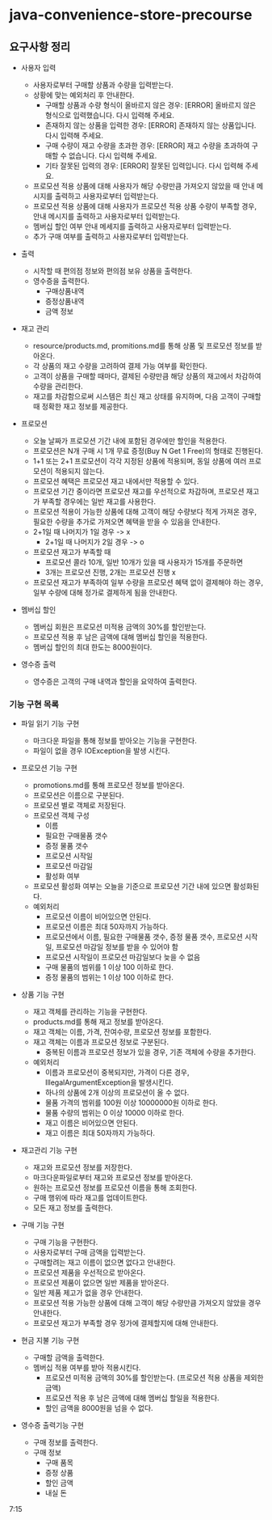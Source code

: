 # java-convenience-store-precourse


## 요구사항 정리

* 사용자 입력
  * 사용자로부터 구매할 상품과 수량을 입력받는다.
  * 상황에 맞는 예외처리 후 안내한다.
    * 구매할 상품과 수량 형식이 올바르지 않은 경우: [ERROR] 올바르지 않은 형식으로 입력했습니다. 다시 입력해 주세요.
    * 존재하지 않는 상품을 입력한 경우: [ERROR] 존재하지 않는 상품입니다. 다시 입력해 주세요.
    * 구매 수량이 재고 수량을 초과한 경우: [ERROR] 재고 수량을 초과하여 구매할 수 없습니다. 다시 입력해 주세요.
    * 기타 잘못된 입력의 경우: [ERROR] 잘못된 입력입니다. 다시 입력해 주세요.
  * 프로모션 적용 상품에 대해 사용자가 해당 수량만큼 가져오지 않았을 때 안내 메시지를 출력하고 사용자로부터 입력받는다.
  * 프로모션 적용 상품에 대해 사용자가 프로모션 적용 상품 수량이 부족할 경우, 안내 메시지를 출력하고 사용자로부터 입력받는다.
  * 멤버십 할인 여부 안내 메세지를 출력하고 사용자로부터 입력받는다.
  * 추가 구매 여부를 출력하고 사용자로부터 입력받는다.

* 출력
  * 시작할 때 편의점 정보와 편의점 보유 상품을 출력한다.
  * 영수증을 출력한다.
    * 구매상품내역
    * 증정상품내역
    * 금액 정보

* 재고 관리
  * resource/products.md, promitions.md를 통해 상품 및 프로모션 정보를 받아온다.
  * 각 상품의 재고 수량을 고려하여 결제 가능 여부를 확인한다.
  * 고객이 상품을 구매할 때마다, 결제된 수량만큼 해당 상품의 재고에서 차감하여 수량을 관리한다.
  * 재고를 차감함으로써 시스템은 최신 재고 상태를 유지하며, 다음 고객이 구매할 때 정확한 재고 정보를 제공한다.


* 프로모션
  * 오늘 날짜가 프로모션 기간 내에 포함된 경우에만 할인을 적용한다.
  * 프로모션은 N개 구매 시 1개 무료 증정(Buy N Get 1 Free)의 형태로 진행된다.
  * 1+1 또는 2+1 프로모션이 각각 지정된 상품에 적용되며, 동일 상품에 여러 프로모션이 적용되지 않는다.
  * 프로모션 혜택은 프로모션 재고 내에서만 적용할 수 있다.
  * 프로모션 기간 중이라면 프로모션 재고를 우선적으로 차감하며, 프로모션 재고가 부족할 경우에는 일반 재고를 사용한다.
  * 프로모션 적용이 가능한 상품에 대해 고객이 해당 수량보다 적게 가져온 경우, 필요한 수량을 추가로 가져오면 혜택을 받을 수 있음을 안내한다.
  * 2+1일 때 나머지가 1일 경우 -> x
      * 2+1일 때 나머지가 2일 경우 -> o
  * 프로모션 재고가 부족할 때
      * 프로모션 콜라 10개, 일반 10개가 있을 때 사용자가 15개를 주문하면
      * 3개는 프로모션 진행, 2개는 프로모션 진행 x
  * 프로모션 재고가 부족하여 일부 수량을 프로모션 혜택 없이 결제해야 하는 경우, 일부 수량에 대해 정가로 결제하게 됨을 안내한다.



* 멤버십 할인
  * 멤버십 회원은 프로모션 미적용 금액의 30%를 할인받는다.
  * 프로모션 적용 후 남은 금액에 대해 멤버십 할인을 적용한다.
  * 멤버십 할인의 최대 한도는 8000원이다.


* 영수증 출력
  * 영수증은 고객의 구매 내역과 할인을 요약하여 출력한다.


### 기능 구현 목록

* 파일 읽기 기능 구현
  * 마크다운 파일을 통해 정보를 받아오는 기능을 구현한다.
  * 파일이 없을 경우 IOException을 발생 시킨다.


* 프로모션 기능 구현
  * promotions.md를 통해 프로모션 정보를 받아온다.
  * 프로모션은 이름으로 구분된다.
  * 프로모션 별로 객체로 저장된다.
  * 프로모션 객체 구성
    * 이름
    * 필요한 구매물품 갯수
    * 증정 물품 갯수
    * 프로모션 시작일
    * 프로모션 마감일
    * 활성화 여부
  * 프로모션 활성화 여부는 오늘을 기준으로 프로모션 기간 내에 있으면 활성화된다.
  * 예외처리
    * 프로모션 이름이 비어있으면 안된다.
    * 프로모션 이름은 최대 50자까지 가능하다.
    * 프로모션에서 이름, 필요한 구매물품 갯수, 증정 물품 갯수, 프로모션 시작일, 프로모션 마감일 정보를 받을 수 있어야 함
    * 프로모션 시작일이 프로모션 마감일보다 늦을 수 없음
    * 구매 물품의 범위를 1 이상 100 이하로 한다.
    * 증정 물품의 범위는 1 이상 100 이하로 한다.


* 상품 기능 구현
  * 재고 객체를 관리하는 기능을 구현한다.
  * products.md를 통해 재고 정보를 받아온다.
  * 재고 객체는 이름, 가격, 잔여수량, 프로모션 정보를 포함한다.
  * 재고 객체는 이름과 프로모션 정보로 구분된다.
    * 중복된 이름과 프로모션 정보가 있을 경우, 기존 객체에 수량을 추가한다.
  * 예외처리
    * 이름과 프로모션이 중복되지만, 가격이 다른 경우, IllegalArgumentException을 발생시킨다.
    * 하나의 상품에 2개 이상의 프로모션이 올 수 없다.
    * 물품 가격의 범위를 100원 이상 10000000원 이하로 한다.
    * 물품 수량의 범위는 0 이상 10000 이하로 한다.
    * 재고 이름은 비어있으면 안된다.
    * 재고 이름은 최대 50자까지 가능하다.


* 재고관리 기능 구현
  * 재고와 프로모션 정보를 저장한다.
  * 마크다운파일로부터 재고와 프로모션 정보를 받아온다.
  * 원하는 프로모션 정보를 프로모션 이름을 통해 조회한다.
  * 구매 행위에 따라 재고를 업데이트한다.
  * 모든 재고 정보를 출력한다.


* 구매 기능 구현
  * 구매 기능을 구현한다.
  * 사용자로부터 구매 금액을 입력받는다.
  * 구매할려는 재고 이름이 없으면 없다고 안내한다.
  * 프로모션 제품을 우선적으로 받아온다.
  * 프로모션 제품이 없으면 일반 제품을 받아온다.
  * 일반 제품 제고가 없을 경우 안내한다.
  * 프로모션 적용 가능한 상품에 대해 고객이 해당 수량만큼 가져오지 않았을 경우 안내한다.
  * 프로모션 재고가 부족할 경우 정가에 결제할지에 대해 안내한다.

* 현금 지불 기능 구현
  * 구매할 금액을 출력한다.
  * 멤버십 적용 여부를 받아 적용시킨다.
    * 프로모션 미적용 금액의 30%를 할인받는다. (프로모션 적용 상품을 제외한 금액)
    * 프로모션 적용 후 남은 금액에 대해 멤버십 할일을 적용한다.
    * 할인 금액을 8000원을 넘을 수 없다.

* 영수증 출력기능 구현
  * 구매 정보를 출력한다.
  * 구매 정보
    * 구매 품목
    * 증정 상품
    * 할인 금액
    * 내실 돈
    
7:15